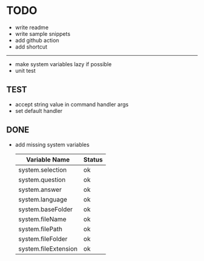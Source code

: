 # TODO
* write readme
* write sample snippets
* add github action
* add shortcut

------  
* make system variables lazy if possible
* unit test

## TEST
* accept string value in command handler args
* set default handler


## DONE
* add missing system variables

   | Variable Name        | Status |
   | -------------------- | ------ |
   | system.selection     | ok     |
   | system.question      | ok     |
   | system.answer        | ok     |
   | system.language      | ok     |
   | system.baseFolder    | ok     |
   | system.fileName      | ok     |
   | system.filePath      | ok     |
   | system.fileFolder    | ok     |
   | system.fileExtension | ok     |